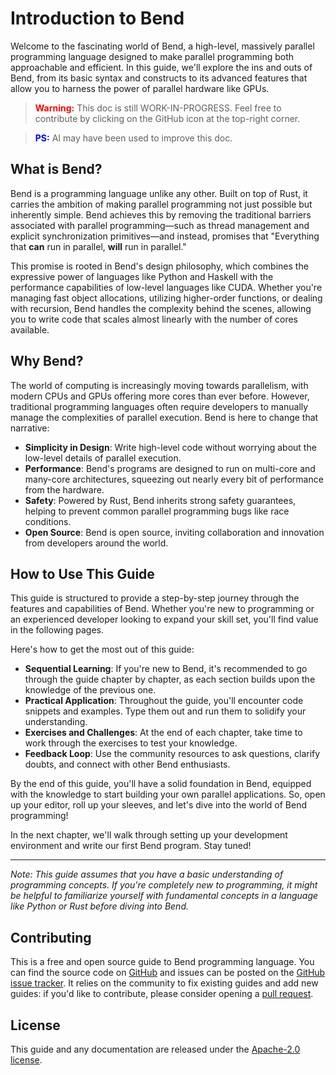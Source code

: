 # Introduction to Bend

Welcome to the fascinating world of Bend, a high-level, massively parallel programming language designed to make parallel programming both approachable and efficient. In this guide, we'll explore the ins and outs of Bend, from its basic syntax and constructs to its advanced features that allow you to harness the power of parallel hardware like GPUs.

> <font color="red">**Warning:**</font> This doc is still WORK-IN-PROGRESS. Feel free to contribute by clicking on the GitHub icon at the top-right corner.

> <font color="blue">**PS:**</font> AI may have been used to improve this doc.

## What is Bend?

Bend is a programming language unlike any other. Built on top of Rust, it carries the ambition of making parallel programming not just possible but inherently simple. Bend achieves this by removing the traditional barriers associated with parallel programming—such as thread management and explicit synchronization primitives—and instead, promises that "Everything that **can** run in parallel, **will** run in parallel."

This promise is rooted in Bend's design philosophy, which combines the expressive power of languages like Python and Haskell with the performance capabilities of low-level languages like CUDA. Whether you're managing fast object allocations, utilizing higher-order functions, or dealing with recursion, Bend handles the complexity behind the scenes, allowing you to write code that scales almost linearly with the number of cores available.

## Why Bend?

The world of computing is increasingly moving towards parallelism, with modern CPUs and GPUs offering more cores than ever before. However, traditional programming languages often require developers to manually manage the complexities of parallel execution. Bend is here to change that narrative:

- **Simplicity in Design**: Write high-level code without worrying about the low-level details of parallel execution.
- **Performance**: Bend's programs are designed to run on multi-core and many-core architectures, squeezing out nearly every bit of performance from the hardware.
- **Safety**: Powered by Rust, Bend inherits strong safety guarantees, helping to prevent common parallel programming bugs like race conditions.
- **Open Source**: Bend is open source, inviting collaboration and innovation from developers around the world.

## How to Use This Guide

This guide is structured to provide a step-by-step journey through the features and capabilities of Bend. Whether you're new to programming or an experienced developer looking to expand your skill set, you'll find value in the following pages.

Here's how to get the most out of this guide:

- **Sequential Learning**: If you're new to Bend, it's recommended to go through the guide chapter by chapter, as each section builds upon the knowledge of the previous one.
- **Practical Application**: Throughout the guide, you'll encounter code snippets and examples. Type them out and run them to solidify your understanding.
- **Exercises and Challenges**: At the end of each chapter, take time to work through the exercises to test your knowledge.
- **Feedback Loop**: Use the community resources to ask questions, clarify doubts, and connect with other Bend enthusiasts.

By the end of this guide, you'll have a solid foundation in Bend, equipped with the knowledge to start building your own parallel applications. So, open up your editor, roll up your sleeves, and let's dive into the world of Bend programming! 

In the next chapter, we'll walk through setting up your development environment and write our first Bend program. Stay tuned!

---

*Note: This guide assumes that you have a basic understanding of programming concepts. If you're completely new to programming, it might be helpful to familiarize yourself with fundamental concepts in a language like Python or Rust before diving into Bend.*


## Contributing

This is a free and open source guide to Bend programming language. You can find the source code on
[GitHub](https://github.com/geekyayush/bend-lang) and issues can be posted on
the [GitHub issue tracker](https://github.com/geekyayush/bend-lang/issues). It relies on the community to fix existing guides and add new guides: if you'd like to contribute, please consider opening
a [pull request](https://github.com/geekyayush/bend-lang/pulls).

## License

This guide and any documentation are released under
the [Apache-2.0 license](https://github.com/geekyayush/bend-lang?tab=Apache-2.0-1-ov-file#readme).
